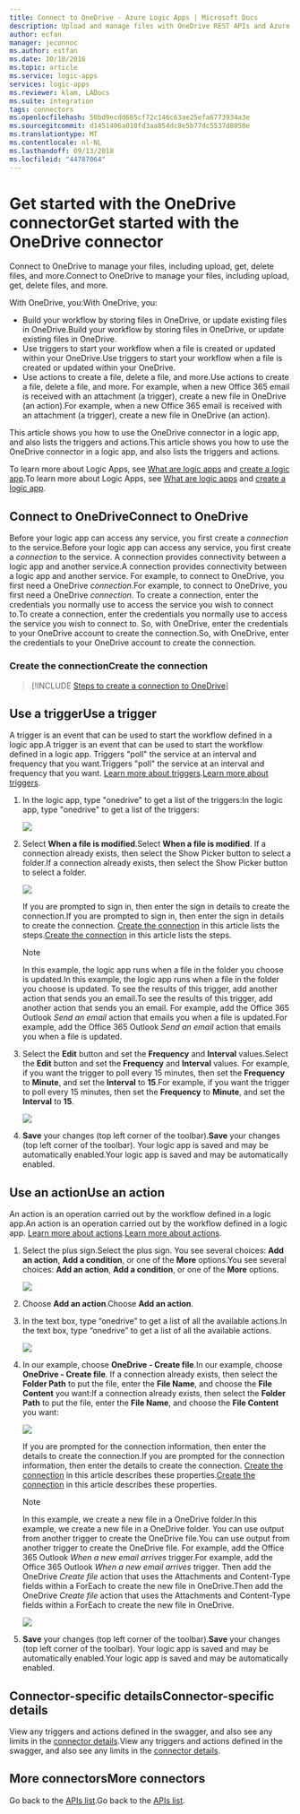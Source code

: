 ```yaml
---
title: Connect to OneDrive - Azure Logic Apps | Microsoft Docs
description: Upload and manage files with OneDrive REST APIs and Azure Logic Apps
author: ecfan
manager: jeconnoc
ms.author: estfan
ms.date: 10/18/2016
ms.topic: article
ms.service: logic-apps
services: logic-apps
ms.reviewer: klam, LADocs
ms.suite: integration
tags: connectors
ms.openlocfilehash: 50bd9ecdd665cf72c146c63ae25efa6773934a3e
ms.sourcegitcommit: d1451406a010fd3aa854dc8e5b77dc5537d8050e
ms.translationtype: MT
ms.contentlocale: nl-NL
ms.lasthandoff: 09/13/2018
ms.locfileid: "44787064"
---
```

# <a name="get-started-with-the-onedrive-connector"></a><span data-ttu-id="50776-103">Get started with the OneDrive connector</span><span class="sxs-lookup"><span data-stu-id="50776-103">Get started with the OneDrive connector</span></span>
<span data-ttu-id="50776-104">Connect to OneDrive to manage your files, including upload, get, delete files, and more.</span><span class="sxs-lookup"><span data-stu-id="50776-104">Connect to OneDrive to manage your files, including upload, get, delete files, and more.</span></span> 

<span data-ttu-id="50776-105">With OneDrive, you:</span><span class="sxs-lookup"><span data-stu-id="50776-105">With OneDrive, you:</span></span> 

* <span data-ttu-id="50776-106">Build your workflow by storing files in OneDrive, or update existing files in OneDrive.</span><span class="sxs-lookup"><span data-stu-id="50776-106">Build your workflow by storing files in OneDrive, or update existing files in OneDrive.</span></span> 
* <span data-ttu-id="50776-107">Use triggers to start your workflow when a file is created or updated within your OneDrive.</span><span class="sxs-lookup"><span data-stu-id="50776-107">Use triggers to start your workflow when a file is created or updated within your OneDrive.</span></span>
* <span data-ttu-id="50776-108">Use actions to create a file, delete a file, and more.</span><span class="sxs-lookup"><span data-stu-id="50776-108">Use actions to create a file, delete a file, and more.</span></span> <span data-ttu-id="50776-109">For example, when a new Office 365 email is received with an attachment (a trigger), create a new file in OneDrive (an action).</span><span class="sxs-lookup"><span data-stu-id="50776-109">For example, when a new Office 365 email is received with an attachment (a trigger), create a new file in OneDrive (an action).</span></span>

<span data-ttu-id="50776-110">This article shows you how to use the OneDrive connector in a logic app, and also lists the triggers and actions.</span><span class="sxs-lookup"><span data-stu-id="50776-110">This article shows you how to use the OneDrive connector in a logic app, and also lists the triggers and actions.</span></span>

<span data-ttu-id="50776-111">To learn more about Logic Apps, see [What are logic apps](../logic-apps/logic-apps-overview.md) and [create a logic app](../logic-apps/quickstart-create-first-logic-app-workflow.md).</span><span class="sxs-lookup"><span data-stu-id="50776-111">To learn more about Logic Apps, see [What are logic apps](../logic-apps/logic-apps-overview.md) and [create a logic app](../logic-apps/quickstart-create-first-logic-app-workflow.md).</span></span>

## <a name="connect-to-onedrive"></a><span data-ttu-id="50776-112">Connect to OneDrive</span><span class="sxs-lookup"><span data-stu-id="50776-112">Connect to OneDrive</span></span>
<span data-ttu-id="50776-113">Before your logic app can access any service, you first create a *connection* to the service.</span><span class="sxs-lookup"><span data-stu-id="50776-113">Before your logic app can access any service, you first create a *connection* to the service.</span></span> <span data-ttu-id="50776-114">A connection provides connectivity between a logic app and another service.</span><span class="sxs-lookup"><span data-stu-id="50776-114">A connection provides connectivity between a logic app and another service.</span></span> <span data-ttu-id="50776-115">For example, to connect to OneDrive, you first need a OneDrive *connection*.</span><span class="sxs-lookup"><span data-stu-id="50776-115">For example, to connect to OneDrive, you first need a OneDrive *connection*.</span></span> <span data-ttu-id="50776-116">To create a connection, enter the credentials you normally use to access the service you wish to connect to.</span><span class="sxs-lookup"><span data-stu-id="50776-116">To create a connection, enter the credentials you normally use to access the service you wish to connect to.</span></span> <span data-ttu-id="50776-117">So, with OneDrive, enter the credentials to your OneDrive account  to create the connection.</span><span class="sxs-lookup"><span data-stu-id="50776-117">So, with OneDrive, enter the credentials to your OneDrive account  to create the connection.</span></span>

### <a name="create-the-connection"></a><span data-ttu-id="50776-118">Create the connection</span><span class="sxs-lookup"><span data-stu-id="50776-118">Create the connection</span></span>
> [!INCLUDE [Steps to create a connection to OneDrive](../../includes/connectors-create-api-onedrive.md)]
> 
> 

## <a name="use-a-trigger"></a><span data-ttu-id="50776-119">Use a trigger</span><span class="sxs-lookup"><span data-stu-id="50776-119">Use a trigger</span></span>
<span data-ttu-id="50776-120">A trigger is an event that can be used to start the workflow defined in a logic app.</span><span class="sxs-lookup"><span data-stu-id="50776-120">A trigger is an event that can be used to start the workflow defined in a logic app.</span></span> <span data-ttu-id="50776-121">Triggers "poll" the service at an interval and frequency that you want.</span><span class="sxs-lookup"><span data-stu-id="50776-121">Triggers "poll" the service at an interval and frequency that you want.</span></span> <span data-ttu-id="50776-122">[Learn more about triggers](../logic-apps/logic-apps-overview.md#logic-app-concepts).</span><span class="sxs-lookup"><span data-stu-id="50776-122">[Learn more about triggers](../logic-apps/logic-apps-overview.md#logic-app-concepts).</span></span>

1. <span data-ttu-id="50776-123">In the logic app, type "onedrive" to get a list of the triggers:</span><span class="sxs-lookup"><span data-stu-id="50776-123">In the logic app, type "onedrive" to get a list of the triggers:</span></span>  
   
    ![](./media/connectors-create-api-onedrive/onedrive-1.png)
2. <span data-ttu-id="50776-124">Select **When a file is modified**.</span><span class="sxs-lookup"><span data-stu-id="50776-124">Select **When a file is modified**.</span></span> <span data-ttu-id="50776-125">If a connection already exists, then select the Show Picker button to select a folder.</span><span class="sxs-lookup"><span data-stu-id="50776-125">If a connection already exists, then select the Show Picker button to select a folder.</span></span>
   
    ![](./media/connectors-create-api-onedrive/sample-folder.png)
   
    <span data-ttu-id="50776-126">If you are prompted to sign in, then enter the sign in details to create the connection.</span><span class="sxs-lookup"><span data-stu-id="50776-126">If you are prompted to sign in, then enter the sign in details to create the connection.</span></span> <span data-ttu-id="50776-127">[Create the connection](connectors-create-api-onedrive.md#create-the-connection) in this article lists the steps.</span><span class="sxs-lookup"><span data-stu-id="50776-127">[Create the connection](connectors-create-api-onedrive.md#create-the-connection) in this article lists the steps.</span></span> 
   
   > [!NOTE]
   > <span data-ttu-id="50776-128">In this example, the logic app runs when a file in the folder you choose is updated.</span><span class="sxs-lookup"><span data-stu-id="50776-128">In this example, the logic app runs when a file in the folder you choose is updated.</span></span> <span data-ttu-id="50776-129">To see the results of this trigger, add another action that sends you an email.</span><span class="sxs-lookup"><span data-stu-id="50776-129">To see the results of this trigger, add another action that sends you an email.</span></span> <span data-ttu-id="50776-130">For example, add the Office 365 Outlook *Send an email* action that emails you when a file is updated.</span><span class="sxs-lookup"><span data-stu-id="50776-130">For example, add the Office 365 Outlook *Send an email* action that emails you when a file is updated.</span></span> 

3. <span data-ttu-id="50776-131">Select the **Edit** button and set the **Frequency** and **Interval** values.</span><span class="sxs-lookup"><span data-stu-id="50776-131">Select the **Edit** button and set the **Frequency** and **Interval** values.</span></span> <span data-ttu-id="50776-132">For example, if you want the trigger to poll every 15 minutes, then set the **Frequency** to **Minute**, and set the **Interval** to **15**.</span><span class="sxs-lookup"><span data-stu-id="50776-132">For example, if you want the trigger to poll every 15 minutes, then set the **Frequency** to **Minute**, and set the **Interval** to **15**.</span></span> 
   
    ![](./media/connectors-create-api-onedrive/trigger-properties.png)
4. <span data-ttu-id="50776-133">**Save** your changes (top left corner of the toolbar).</span><span class="sxs-lookup"><span data-stu-id="50776-133">**Save** your changes (top left corner of the toolbar).</span></span> <span data-ttu-id="50776-134">Your logic app is saved and may be automatically enabled.</span><span class="sxs-lookup"><span data-stu-id="50776-134">Your logic app is saved and may be automatically enabled.</span></span>

## <a name="use-an-action"></a><span data-ttu-id="50776-135">Use an action</span><span class="sxs-lookup"><span data-stu-id="50776-135">Use an action</span></span>
<span data-ttu-id="50776-136">An action is an operation carried out by the workflow defined in a logic app.</span><span class="sxs-lookup"><span data-stu-id="50776-136">An action is an operation carried out by the workflow defined in a logic app.</span></span> <span data-ttu-id="50776-137">[Learn more about actions](../logic-apps/logic-apps-overview.md#logic-app-concepts).</span><span class="sxs-lookup"><span data-stu-id="50776-137">[Learn more about actions](../logic-apps/logic-apps-overview.md#logic-app-concepts).</span></span>

1. <span data-ttu-id="50776-138">Select the plus sign.</span><span class="sxs-lookup"><span data-stu-id="50776-138">Select the plus sign.</span></span> <span data-ttu-id="50776-139">You see several choices: **Add an action**, **Add a condition**, or one of the **More** options.</span><span class="sxs-lookup"><span data-stu-id="50776-139">You see several choices: **Add an action**, **Add a condition**, or one of the **More** options.</span></span>
   
    ![](./media/connectors-create-api-onedrive/add-action.png)
2. <span data-ttu-id="50776-140">Choose **Add an action**.</span><span class="sxs-lookup"><span data-stu-id="50776-140">Choose **Add an action**.</span></span>
3. <span data-ttu-id="50776-141">In the text box, type “onedrive” to get a list of all the available actions.</span><span class="sxs-lookup"><span data-stu-id="50776-141">In the text box, type “onedrive” to get a list of all the available actions.</span></span>
   
    ![](./media/connectors-create-api-onedrive/onedrive-actions.png) 
4. <span data-ttu-id="50776-142">In our example, choose **OneDrive - Create file**.</span><span class="sxs-lookup"><span data-stu-id="50776-142">In our example, choose **OneDrive - Create file**.</span></span> <span data-ttu-id="50776-143">If a connection already exists, then select the **Folder Path** to put the file, enter the **File Name**, and choose the **File Content** you want:</span><span class="sxs-lookup"><span data-stu-id="50776-143">If a connection already exists, then select the **Folder Path** to put the file, enter the **File Name**, and choose the **File Content** you want:</span></span>  
   
    ![](./media/connectors-create-api-onedrive/sample-action.png)
   
    <span data-ttu-id="50776-144">If you are prompted for the connection information, then enter the details to create the connection.</span><span class="sxs-lookup"><span data-stu-id="50776-144">If you are prompted for the connection information, then enter the details to create the connection.</span></span> <span data-ttu-id="50776-145">[Create the connection](connectors-create-api-onedrive.md#create-the-connection) in this article describes these properties.</span><span class="sxs-lookup"><span data-stu-id="50776-145">[Create the connection](connectors-create-api-onedrive.md#create-the-connection) in this article describes these properties.</span></span> 
   
   > [!NOTE]
   > <span data-ttu-id="50776-146">In this example, we create a new file in a OneDrive folder.</span><span class="sxs-lookup"><span data-stu-id="50776-146">In this example, we create a new file in a OneDrive folder.</span></span> <span data-ttu-id="50776-147">You can use output from another trigger to create the OneDrive file.</span><span class="sxs-lookup"><span data-stu-id="50776-147">You can use output from another trigger to create the OneDrive file.</span></span> <span data-ttu-id="50776-148">For example, add the Office 365 Outlook *When a new email arrives* trigger.</span><span class="sxs-lookup"><span data-stu-id="50776-148">For example, add the Office 365 Outlook *When a new email arrives* trigger.</span></span> <span data-ttu-id="50776-149">Then add the OneDrive *Create file* action that uses the Attachments and Content-Type fields within a ForEach to create the new file in OneDrive.</span><span class="sxs-lookup"><span data-stu-id="50776-149">Then add the OneDrive *Create file* action that uses the Attachments and Content-Type fields within a ForEach to create the new file in OneDrive.</span></span> 
   > 
   > ![](./media/connectors-create-api-onedrive/foreach-action.png)

5. <span data-ttu-id="50776-150">**Save** your changes (top left corner of the toolbar).</span><span class="sxs-lookup"><span data-stu-id="50776-150">**Save** your changes (top left corner of the toolbar).</span></span> <span data-ttu-id="50776-151">Your logic app is saved and may be automatically enabled.</span><span class="sxs-lookup"><span data-stu-id="50776-151">Your logic app is saved and may be automatically enabled.</span></span>


## <a name="connector-specific-details"></a><span data-ttu-id="50776-152">Connector-specific details</span><span class="sxs-lookup"><span data-stu-id="50776-152">Connector-specific details</span></span>

<span data-ttu-id="50776-153">View any triggers and actions defined in the swagger, and also see any limits in the [connector details](/connectors/onedriveconnector/).</span><span class="sxs-lookup"><span data-stu-id="50776-153">View any triggers and actions defined in the swagger, and also see any limits in the [connector details](/connectors/onedriveconnector/).</span></span>

## <a name="more-connectors"></a><span data-ttu-id="50776-154">More connectors</span><span class="sxs-lookup"><span data-stu-id="50776-154">More connectors</span></span>
<span data-ttu-id="50776-155">Go back to the [APIs list](apis-list.md).</span><span class="sxs-lookup"><span data-stu-id="50776-155">Go back to the [APIs list](apis-list.md).</span></span>